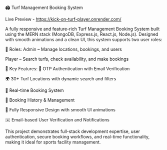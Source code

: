 🏟️ Turf Management Booking System

Live Preview - https://kick-on-turf-player.onrender.com/

A fully responsive and feature-rich Turf Management Booking System built using the MERN stack (MongoDB, Express.js, React.js, Node.js).
Designed with smooth animations and a clean UI, this system supports two user roles:

👤 Roles:
Admin – Manage locations, bookings, and users

Player – Search turfs, check availability, and make bookings

🔐 Key Features:
📲 OTP Authentication with Email Verification

🌍 30+ Turf Locations with dynamic search and filters

📅 Real-time Booking System

🧾 Booking History & Management

📱 Fully Responsive Design with smooth UI animations

✉️ Email-based User Verification and Notifications

This project demonstrates full-stack development expertise, user authentication, secure booking workflows, and real-time functionality, making it ideal for sports facility management.

